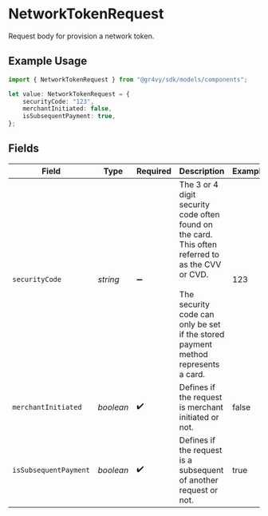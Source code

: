 # NetworkTokenRequest

Request body for provision a network token.

## Example Usage

```typescript
import { NetworkTokenRequest } from "@gr4vy/sdk/models/components";

let value: NetworkTokenRequest = {
    securityCode: "123",
    merchantInitiated: false,
    isSubsequentPayment: true,
};
```

## Fields

| Field                                                                                                                                                                                | Type                                                                                                                                                                                 | Required                                                                                                                                                                             | Description                                                                                                                                                                          | Example                                                                                                                                                                              |
| ------------------------------------------------------------------------------------------------------------------------------------------------------------------------------------ | ------------------------------------------------------------------------------------------------------------------------------------------------------------------------------------ | ------------------------------------------------------------------------------------------------------------------------------------------------------------------------------------ | ------------------------------------------------------------------------------------------------------------------------------------------------------------------------------------ | ------------------------------------------------------------------------------------------------------------------------------------------------------------------------------------ |
| `securityCode`                                                                                                                                                                       | *string*                                                                                                                                                                             | :heavy_minus_sign:                                                                                                                                                                   | The 3 or 4 digit security code often found on the card. This often<br/>referred to as the CVV or CVD.<br/><br/>The security code can only be set if the stored payment method<br/>represents a card. | 123                                                                                                                                                                                  |
| `merchantInitiated`                                                                                                                                                                  | *boolean*                                                                                                                                                                            | :heavy_check_mark:                                                                                                                                                                   | Defines if the request is merchant initiated or not.                                                                                                                                 | false                                                                                                                                                                                |
| `isSubsequentPayment`                                                                                                                                                                | *boolean*                                                                                                                                                                            | :heavy_check_mark:                                                                                                                                                                   | Defines if the request is a subsequent of another request or not.                                                                                                                    | true                                                                                                                                                                                 |